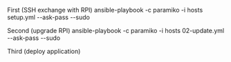 First (SSH exchange with RPI)
ansible-playbook -c paramiko -i hosts setup.yml --ask-pass --sudo

Second (upgrade RPI)
ansible-playbook -c paramiko -i hosts 02-update.yml --ask-pass --sudo

Third (deploy application)

